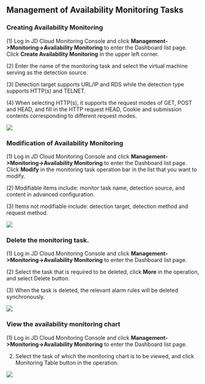 ## Management of Availability Monitoring Tasks
### Creating Availability Monitoring
(1) Log in JD Cloud Monitoring Console and click **Management->Monitoring->Availability Monitoring** to enter the Dashboard list page. Click **Create Availability Monitoring** in the upper left corner.

(2) Enter the name of the monitoring task and select the virtual machine serving as the detection source.

(3) Detection target supports URL/IP and RDS while the detection type supports HTTP(s) and TELNET.

(4) When selecting HTTP(s), it supports the request modes of GET, POST and HEAD, and fill in the HTTP request HEAD, Cookie and submission contents corresponding to different request modes.

![](https://raw.githubusercontent.com/jdcloudcom/cn/monitoring/image/Cloud-Monitor/Usability-Monitor/UM-%E6%96%B0%E5%BB%BA.png)

### Modification of Availability Monitoring
(1) Log in JD Cloud Monitoring Console and click **Management->Monitoring->Availability Monitoring** to enter the Dashboard list page. Click **Modify** in the monitoring task operation bar in the list that you want to modify.

(2) Modifiable items include: monitor task name, detection source, and content in advanced configuration.

(3) Items not modifiable include: detection target, detection method and request method.

![](https://github.com/jdcloudcom/cn/blob/monitoring/image/Cloud-Monitor/Usability-Monitor/UM-%E4%BF%AE%E6%94%B9.png)

### Delete the monitoring task.
(1) Log in JD Cloud Monitoring Console and click **Management->Monitoring->Availability Monitoring** to enter the Dashboard list page.

(2) Select the task that is required to be deleted, click **More** in the operation, and select Delete button.

(3) When the task is deleted, the relevant alarm rules will be deleted synchronously.

![](https://raw.githubusercontent.com/jdcloudcom/cn/monitoring/image/Cloud-Monitor/Usability-Monitor/UM-%E5%88%A0%E9%99%A4.png)

### View the availability monitoring chart
(1) Log in JD Cloud Monitoring Console and click **Management->Monitoring->Availability Monitoring** to enter the Dashboard list page.

2. Select the task of which the monitoring chart is to be viewed, and click Monitoring Table button in the operation.

![](https://raw.githubusercontent.com/jdcloudcom/cn/monitoring/image/Cloud-Monitor/Usability-Monitor/UM-view.png)







